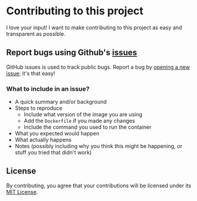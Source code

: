# Contributing to this project
I love your input! I want to make contributing to this project as easy and transparent as possible.

## Report bugs using Github's [issues](https://github.com/modaresimr/docker-php-nginx/issues)
GitHub issues is used to track public bugs.
Report a bug by [opening a new issue](https://github.com/modaresimr/docker-php-nginx/issues/new); it's that easy!

### What to include in an issue?
- A quick summary and/or background
- Steps to reproduce
    - Include what version of the image you are using
    - Add the `Dockerfile` if you made any changes
    - Include the command you used to run the container
- What you expected would happen
- What actually happens
- Notes (possibly including why you think this might be happening, or stuff you tried that didn't work)

## License
By contributing, you agree that your contributions will be licensed under its [MIT License](./LICENSE).
